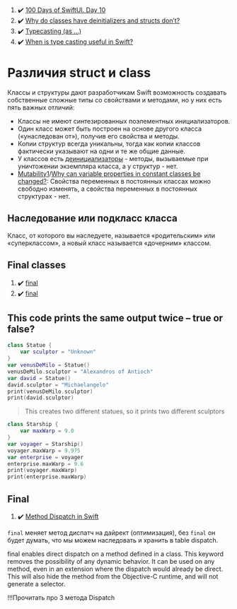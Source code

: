 1. :heavy_check_mark: [100 Days of SwiftUI. Day 10](https://www.hackingwithswift.com/100/swiftui/10)
2. :heavy_check_mark: [Why do classes have deinitializers and structs don’t?](https://www.hackingwithswift.com/quick-start/understanding-swift/why-do-classes-have-deinitializers-and-structs-dont)
3. :heavy_check_mark: [Typecasting (as ...)](https://www.hackingwithswift.com/sixty/10/10/typecasting)
4. :heavy_check_mark: [When is type casting useful in Swift?](https://www.hackingwithswift.com/quick-start/understanding-swift/when-is-type-casting-useful-in-swift)

# Различия struct и class

Классы и структуры дают разработчикам Swift возможность создавать собственные сложные типы со свойствами и методами, но у них есть пять важных отличий:

* Классы не имеют синтезированных поэлементных инициализаторов.
* Один класс может быть построен на основе другого класса («унаследован от»), получив его свойства и методы.
* Копии структур всегда уникальны, тогда как копии классов фактически указывают на одни и те же общие данные.
* У классов есть [деинициализаторы](https://www.youtube.com/watch?v=G7jBlu3-yYo&ab_channel=%D0%A2%D0%9E%D0%9F%D0%9B%D0%95%D0%A1) - методы, вызываемые при уничтожении экземпляра класса, а у структур - нет.
* [Mutability1](https://www.hackingwithswift.com/sixty/8/7/mutability)/[Why can variable properties in constant classes be changed?](https://www.hackingwithswift.com/quick-start/understanding-swift/why-can-variable-properties-in-constant-classes-be-changed): Свойства переменных в постоянных классах можно свободно изменять, а свойства переменных в постоянных структурах - нет.

## Наследование или подкласс класса

Класс, от которого вы наследуете, называется «родительским» или «суперклассом», а новый класс называется «дочерним» классом.

## Final classes

1. :heavy_check_mark: [final](https://www.hackingwithswift.com/sixty/8/4/final-classes)
2. :heavy_check_mark: [final](https://www.hackingwithswift.com/sixty/8/4/final-classes)

## This code prints the same output twice – true or false?

```swift
class Statue {
    var sculptor = "Unknown"
}
var venusDeMilo = Statue()
venusDeMilo.sculptor = "Alexandros of Antioch"
var david = Statue()
david.sculptor = "Michaelangelo"
print(venusDeMilo.sculptor)
print(david.sculptor)
```
>  This creates two different statues, so it prints two different sculptors

```swift
class Starship {
	var maxWarp = 9.0
}
var voyager = Starship()
voyager.maxWarp = 9.975
var enterprise = voyager
enterprise.maxWarp = 9.6
print(voyager.maxWarp)
print(enterprise.maxWarp)
```

## Final

1. :heavy_check_mark: [Method Dispatch in Swift](https://www.rightpoint.com/rplabs/switch-method-dispatch-table)

`final` меняет метод диспатч на дайрект (оптимизация), без `final` он будет думать, что мы можем наследовать и хранить в table dispatch.

final enables direct dispatch on a method defined in a class. This keyword removes the possibility of any dynamic behavior. It can be used on any method, even in an extension where the dispatch would already be direct. This will also hide the method from the Objective-C runtime, and will not generate a selector.

!!!Прочитать про 3 метода Dispatch
